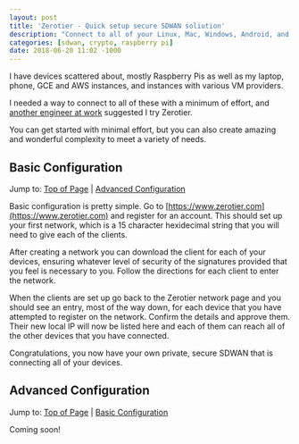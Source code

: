 ```yaml
---
layout: post
title: 'Zerotier - Quick setup secure SDWAN soliution'
description: "Connect to all of your Linux, Mac, Windows, Android, and iOS devices wherever they are"
categories: [sdwan, crypto, raspberry pi]
date: 2018-06-20 11:02 -1000
---
```

I have devices scattered about, mostly Raspberry Pis as well as my laptop, phone, GCE and AWS instances, and instances with various VM providers.

I needed a way to connect to all of these with a minimum of effort, and [another engineer at work](http://menari.eu) suggested I try Zerotier.

You can get started with minimal effort, but you can also create amazing and wonderful complexity to meet a variety of needs.

<!--more-->
## Basic Configuration
Jump to: [Top of Page](#top-of-page) \| [Advanced Configuration](#advanced-configuration)

Basic configuration is pretty simple. Go to [https://www.zerotier.com](https://www.zerotier.com) and register for an account. This should set up your first network, which is a 15 character hexidecimal string that you will need to give each of the clients.

After creating a network you can download the client for each of your devices, ensuring whatever level of security of the signatures provided that you feel is necessary to you. Follow the directions for each client to enter the network.

When the clients are set up go back to the Zerotier network page and you should see an entry, most of the way down, for each device that you have attempted to register on the network. Confirm the details and approve them. Their new local IP will now be listed here and each of them can reach all of the other devices that you have connected.

Congratulations, you now have your own private, secure SDWAN that is connecting all of your devices.

## Advanced Configuration
Jump to: [Top of Page](#top-of-page) \| [Basic Configuration](#basic-configuration)

Coming soon!